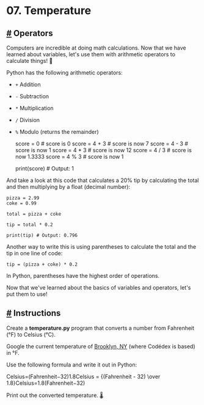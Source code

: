 # 07\. Temperature

## [#](https://www.codedex.io/python/07-temperature#operators) Operators

Computers are incredible at doing math calculations. Now that we have learned about variables, let's use them with arithmetic operators to calculate things! 🔢

Python has the following arithmetic operators:

-   `+` Addition
-   `-` Subtraction
-   `*` Multiplication
-   `/` Division
-   `%` Modulo (returns the remainder)

    score = 0           # score is 0
    score = 4 + 3       # score is now 7
    score = 4 - 3       # score is now 1
    score = 4 * 3       # score is now 12
    score = 4 / 3       # score is now 1.3333
    score = 4 % 3       # score is now 1
    
    print(score)        # Output: 1
    

And take a look at this code that calculates a 20% tip by calculating the total and then multiplying by a float (decimal number):

    pizza = 2.99
    coke = 0.99
    
    total = pizza + coke
    
    tip = total * 0.2
    
    print(tip) # Output: 0.796
    

Another way to write this is using parentheses to calculate the total and the tip in one line of code:

    tip = (pizza + coke) * 0.2
    

In Python, parentheses have the highest order of operations.

Now that we've learned about the basics of variables and operators, let's put them to use!

## [#](https://www.codedex.io/python/07-temperature#instructions) Instructions

Create a **temperature.py** program that converts a number from Fahrenheit (°F) to Celsius (°C).

Google the current temperature of [Brooklyn, NY](https://www.google.com/search?hl=en&q=brooklyn%20temperature) (where Codédex is based) in °F.

Use the following formula and write it out in Python:

  

Celsius\=(Fahrenheit−32)1.8Celsius = {(Fahrenheit - 32) \\over 1.8}Celsius\=1.8(Fahrenheit−32)​

  

Print out the converted temperature. 🌡️

